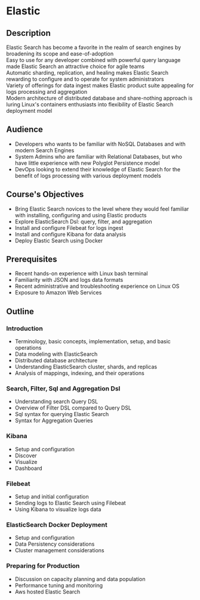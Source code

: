 # Elastic #

## Description ##
Elastic Search has become a favorite in the realm of search engines by broadening its scope and ease-of-adoption  
Easy to use for any developer combined with powerful query language made Elastic Search an attractive choice for agile teams  
Automatic sharding, replication, and healing makes Elastic Search rewarding to configure and to operate for system administrators  
Variety of offerings for data ingest makes Elastic product suite appealing for logs processing and aggregation  
Modern architecture of distributed database and share-nothing approach is luring Linux's containers enthusiasts into flexibility of Elastic Search deployment model  

## Audience ##
* Developers who wants to be familiar with NoSQL Databases and with modern Search Engines
* System Admins who are familiar with Relational Databases, but who have little experience with new Polyglot Persistence model
* DevOps looking to extend their knowledge of Elastic Search for the benefit of logs processing with various deployment models

## Course's Objectives ##
* Bring Elastic Search novices to the level where they would feel familiar with installing, configuring and using Elastic products
* Explore ElasticSearch Dsl: query, filter, and aggregation
* Install and configure Filebeat for logs ingest 
* Install and configure Kibana for data analysis
* Deploy Elastic Search using Docker

## Prerequisites ##
* Recent hands-on experience with Linux bash terminal
* Familiarity with JSON and logs data formats
* Recent administrative and troubleshooting experience on Linux OS
* Exposure to Amazon Web Services

## Outline ##
### Introduction ###
* Terminology, basic concepts, implementation, setup, and basic operations
* Data modeling with ElasticSearch
* Distributed database architecture
* Understanding ElasticSearch cluster, shards, and replicas
* Analysis of mappings, indexing, and their operations

### Search, Filter, Sql and Aggregation Dsl ###
* Understanding search Query DSL
* Overview of Filter DSL compared to Query DSL
* Sql syntax for querying Elastic Search
* Syntax for Aggregation Queries

### Kibana ###
* Setup and configuration
* Discover
* Visualize
* Dashboard

### Filebeat ###
* Setup and initial configuration
* Sending logs to Elastic Search using Filebeat
* Using Kibana to visualize logs data

### ElasticSearch Docker Deployment ###
* Setup and configuration
* Data Persistency considerations
* Cluster management considerations

### Preparing for Production ###
* Discussion on capacity planning and data population
* Performance tuning and monitoring
* Aws hosted Elastic Search